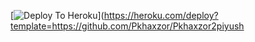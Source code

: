 [![Deploy To Heroku](https://www.herokucdn.com/deploy/button.svg)](https://heroku.com/deploy?template=https://github.com/Pkhaxzor/Pkhaxzor2piyush

